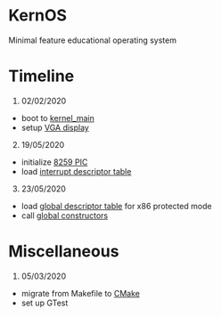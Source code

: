 # KernOS
Minimal feature educational operating system

# Timeline
1. 02/02/2020
  - boot to [kernel_main](OS/kernel/arch/x86/kernel.cpp)
  - setup [VGA display](OS/include/vga.h)
2. 19/05/2020
  - initialize [8259 PIC](OS/kernel/arch/x86/interrupt.cpp)
  - load [interrupt descriptor table](OS/kernel/arch/x86/interrupt.cpp)
3. 23/05/2020
  - load [global descriptor table](OS/kernel/arch/x86/gdt.cpp) for x86 protected mode
  - call [global constructors](OS/kernel/arch/x86/global.cpp)

# Miscellaneous
1. 05/03/2020
  - migrate from Makefile to [CMake](OS/CMakeLists.txt)
  - set up GTest
